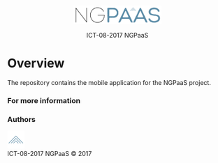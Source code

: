 <div align="center">
        <img width="40%" src="administrativia/images/ngpaas-100.jpg" alt="NGPaaS" title="NGPaaS"></img>
</div>
<p align="center">
ICT-08-2017 NGPaaS
</p>

# Overview
The repository contains the mobile application for the NGPaaS project.


### For more information

### Authors
<div align="left">
        <img width="8%" src="administrativia/images/ngpaas-100-S.jpg" alt="NGPaaS" title="NGPaaS"></img> 
</div>
ICT-08-2017 NGPaaS © 2017
